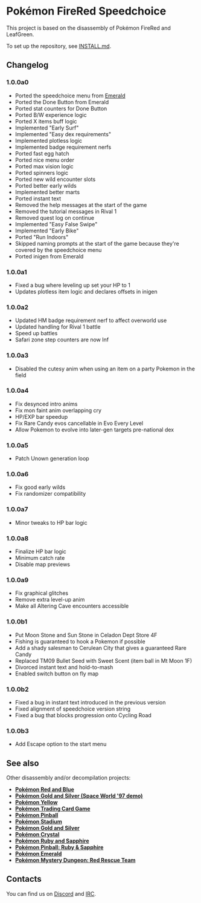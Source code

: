 # Pokémon FireRed Speedchoice

This project is based on the disassembly of Pokémon FireRed and LeafGreen.

To set up the repository, see [INSTALL.md](INSTALL.md).

## Changelog
### 1.0.0a0
- Ported the speedchoice menu from [Emerald](https://github.com/ProjectRevoTPP/pokeemerald-speedchoice)
- Ported the Done Button from Emerald
- Ported stat counters for Done Button
- Ported B/W experience logic
- Ported X items buff logic
- Implemented "Early Surf"
- Implemented "Easy dex requirements"
- Implemented plotless logic
- Implemented badge requirement nerfs
- Ported fast egg hatch
- Ported nice menu order
- Ported max vision logic
- Ported spinners logic
- Ported new wild encounter slots
- Ported better early wilds
- Implemented better marts
- Ported instant text
- Removed the help messages at the start of the game
- Removed the tutorial messages in Rival 1
- Removed quest log on continue
- Implemented "Easy False Swipe"
- Implemented "Early Bike"
- Ported "Run Indoors"
- Skipped naming prompts at the start of the game because they're covered by the speedchoice menu
- Ported inigen from Emerald

### 1.0.0a1
- Fixed a bug where leveling up set your HP to 1
- Updates plotless item logic and declares offsets in inigen

### 1.0.0a2
- Updated HM badge requirement nerf to affect overworld use
- Updated handling for Rival 1 battle
- Speed up battles
- Safari zone step counters are now Inf

### 1.0.0a3
- Disabled the cutesy anim when using an item on a party Pokemon in the field

### 1.0.0a4
- Fix desynced intro anims
- Fix mon faint anim overlapping cry
- HP/EXP bar speedup
- Fix Rare Candy evos cancellable in Evo Every Level
- Allow Pokemon to evolve into later-gen targets pre-national dex

### 1.0.0a5
- Patch Unown generation loop

### 1.0.0a6
- Fix good early wilds
- Fix randomizer compatibility

### 1.0.0a7
- Minor tweaks to HP bar logic

### 1.0.0a8
- Finalize HP bar logic
- Minimum catch rate
- Disable map previews

### 1.0.0a9
- Fix graphical glitches
- Remove extra level-up anim
- Make all Altering Cave encounters accessible

### 1.0.0b1
- Put Moon Stone and Sun Stone in Celadon Dept Store 4F
- Fishing is guaranteed to hook a Pokemon if possible
- Add a shady salesman to Cerulean City that gives a guaranteed Rare Candy
- Replaced TM09 Bullet Seed with Sweet Scent (item ball in Mt Moon 1F)
- Divorced instant text and hold-to-mash
- Enabled switch button on fly map

### 1.0.0b2
- Fixed a bug in instant text introduced in the previous version
- Fixed alignment of speedchoice version string
- Fixed a bug that blocks progression onto Cycling Road

### 1.0.0b3
- Add Escape option to the start menu

## See also

Other disassembly and/or decompilation projects:
* [**Pokémon Red and Blue**](https://github.com/pret/pokered)
* [**Pokémon Gold and Silver (Space World '97 demo)**](https://github.com/pret/pokegold-spaceworld)
* [**Pokémon Yellow**](https://github.com/pret/pokeyellow)
* [**Pokémon Trading Card Game**](https://github.com/pret/poketcg)
* [**Pokémon Pinball**](https://github.com/pret/pokepinball)
* [**Pokémon Stadium**](https://github.com/pret/pokestadium)
* [**Pokémon Gold and Silver**](https://github.com/pret/pokegold)
* [**Pokémon Crystal**](https://github.com/pret/pokecrystal)
* [**Pokémon Ruby and Sapphire**](https://github.com/pret/pokeruby)
* [**Pokémon Pinball: Ruby & Sapphire**](https://github.com/pret/pokepinballrs)
* [**Pokémon Emerald**](https://github.com/pret/pokeemerald)
* [**Pokémon Mystery Dungeon: Red Rescue Team**](https://github.com/pret/pmd-red)


## Contacts

You can find us on [Discord](https://discord.gg/d5dubZ3) and [IRC](https://kiwiirc.com/client/irc.freenode.net/?#pret).
